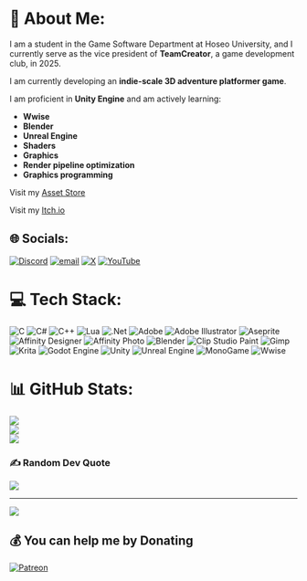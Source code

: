 # 💫 About Me:
<p>I am a student in the Game Software Department at Hoseo University, and I currently serve as the vice president of <strong>TeamCreator</strong>, a game development club, in 2025.</p>

<p>I am currently developing an <strong>indie-scale 3D adventure platformer game</strong>.</p>

<p>I am proficient in <strong>Unity Engine</strong> and am actively learning:</p>

<ul>
  <li><strong>Wwise</strong></li>
  <li><strong>Blender</strong></li>
  <li><strong>Unreal Engine</strong></li>
  <li><strong>Shaders</strong></li>
  <li><strong>Graphics</strong></li>
  <li><strong>Render pipeline optimization</strong></li>
  <li><strong>Graphics programming</strong></li>
</ul>

Visit my [Asset Store](https://assetstore.unity.com/publishers/114900)

Visit my [Itch.io](https://sunyunie.itch.io/ffmpeg-nyaagui)

## 🌐 Socials:
[![Discord](https://img.shields.io/badge/Discord-%237289DA.svg?logo=discord&logoColor=white)](https://discord.gg/@cavestory_) [![email](https://img.shields.io/badge/Email-D14836?logo=gmail&logoColor=white)](mailto:cathook@naver.com) [![X](https://img.shields.io/badge/X-black.svg?logo=X&logoColor=white)](https://x.com/Sunyunie_) [![YouTube](https://img.shields.io/badge/YouTube-%23FF0000.svg?logo=YouTube&logoColor=white)](https://youtube.com/@Sunyunie) 

# 💻 Tech Stack:
![C](https://img.shields.io/badge/c-%2300599C.svg?style=for-the-badge&logo=c&logoColor=white) ![C#](https://img.shields.io/badge/c%23-%23239120.svg?style=for-the-badge&logo=csharp&logoColor=white) ![C++](https://img.shields.io/badge/c++-%2300599C.svg?style=for-the-badge&logo=c%2B%2B&logoColor=white) ![Lua](https://img.shields.io/badge/lua-%232C2D72.svg?style=for-the-badge&logo=lua&logoColor=white) ![.Net](https://img.shields.io/badge/.NET-5C2D91?style=for-the-badge&logo=.net&logoColor=white) ![Adobe](https://img.shields.io/badge/adobe-%23FF0000.svg?style=for-the-badge&logo=adobe&logoColor=white) ![Adobe Illustrator](https://img.shields.io/badge/adobe%20illustrator-%23FF9A00.svg?style=for-the-badge&logo=adobe%20illustrator&logoColor=white) ![Aseprite](https://img.shields.io/badge/Aseprite-FFFFFF?style=for-the-badge&logo=Aseprite&logoColor=#7D929E) ![Affinity Designer](https://img.shields.io/badge/affinity%20desginer-%231B72BE.svg?style=for-the-badge&logo=affinity-designer&logoColor=white) ![Affinity Photo](https://img.shields.io/badge/affinityphoto-%237E4DD2.svg?style=for-the-badge&logo=affinity-photo&logoColor=white) ![Blender](https://img.shields.io/badge/blender-%23F5792A.svg?style=for-the-badge&logo=blender&logoColor=white) ![Clip Studio Paint](https://img.shields.io/badge/ClipStudioPaint-%23CFD3D3.svg?style=for-the-badge&logo=ClipStudioPaint&logoColor=white) ![Gimp](https://img.shields.io/badge/Gimp-657D8B?style=for-the-badge&logo=gimp&logoColor=FFFFFF) ![Krita](https://img.shields.io/badge/Krita-203759?style=for-the-badge&logo=krita&logoColor=EEF37B) ![Godot Engine](https://img.shields.io/badge/GODOT-%23FFFFFF.svg?style=for-the-badge&logo=godot-engine) ![Unity](https://img.shields.io/badge/unity-%23000000.svg?style=for-the-badge&logo=unity&logoColor=white) ![Unreal Engine](https://img.shields.io/badge/unrealengine-%23313131.svg?style=for-the-badge&logo=unrealengine&logoColor=white) ![MonoGame](https://img.shields.io/badge/monogame-E73C00?style=for-the-badge&logo=monogame&logoColor=white) ![Wwise](https://img.shields.io/badge/Wwise-00549F?style=for-the-badge&logo=wwise&logoColor=white)


# 📊 GitHub Stats:
![](https://github-readme-stats.vercel.app/api?username=Sunyunie&theme=blue_navy&hide_border=false&include_all_commits=true&count_private=true)<br/>
![](https://nirzak-streak-stats.vercel.app/?user=Sunyunie&theme=blue_navy&hide_border=false)<br/>
![](https://github-readme-stats.vercel.app/api/top-langs/?username=Sunyunie&theme=blue_navy&hide_border=false&include_all_commits=true&count_private=true&layout=compact)

### ✍️ Random Dev Quote
![](https://quotes-github-readme.vercel.app/api?type=horizontal&theme=radical)

---
[![](https://visitcount.itsvg.in/api?id=Sunyunie&icon=10&color=1)](https://visitcount.itsvg.in)

  ## 💰 You can help me by Donating
  [![Patreon](https://img.shields.io/badge/Patreon-F96854?style=for-the-badge&logo=patreon&logoColor=white)](https://patreon.com/Sunyunie?utm_medium=unknown&utm_source=join_link&utm_campaign=creatorshare_creator&utm_content=copyLink)

  
<!-- Proudly created with GPRM ( https://gprm.itsvg.in ) -->
